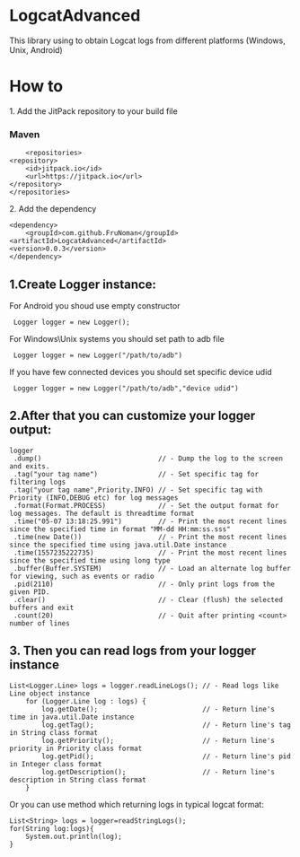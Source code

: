 # LogcatAdvanced
This library using to obtain Logcat logs from different platforms (Windows, Unix, Android)
<h1>How to</h1>

<p>1. Add the JitPack repository to your build file</p>
  <h3>Maven</h3>
      
      	<repositories>
	<repository>
		<id>jitpack.io</id>
		<url>https://jitpack.io</url>
	</repository>
	</repositories>
  
  <p>2. Add the dependency</p>
  
    <dependency>
      	<groupId>com.github.FruNoman</groupId>
	<artifactId>LogcatAdvanced</artifactId>
	<version>0.0.3</version>
    </dependency>
                        
  <h2>1.Create Logger instance:</h2>
  For Android you shoud use empty constructor
  
     Logger logger = new Logger();

  For Windows\Unix systems you should set path to adb file
  
     Logger logger = new Logger("/path/to/adb") 

  If you have few connected devices you should set specific device udid
  
     Logger logger = new Logger("/path/to/adb","device udid") 

<h2>2.After that you can customize your logger output:</h2>

    logger
     .dump()                             // - Dump the log to the screen and exits.
     .tag("your tag name")               // - Set specific tag for filtering logs
     .tag("your tag name",Priority.INFO) // - Set specific tag with Priority (INFO,DEBUG etc) for log messages
     .format(Format.PROCESS)             // - Set the output format for log messages. The default is threadtime format
     .time("05-07 13:18:25.991")         // - Print the most recent lines since the specified time in format "MM-dd HH:mm:ss.sss"
     .time(new Date())                   // - Print the most recent lines since the specified time using java.util.Date instance
     .time(1557235222735)                // - Print the most recent lines since the specified time using long type
     .buffer(Buffer.SYSTEM)              // - Load an alternate log buffer for viewing, such as events or radio
     .pid(2110)                          // - Only print logs from the given PID.
     .clear()                            // - Clear (flush) the selected buffers and exit
     .count(20)                          // - Quit after printing <count> number of lines
  
  <h2>3. Then you can read logs from your logger instance</h2>
  
    List<Logger.Line> logs = logger.readLineLogs(); // - Read logs like Line object instance
        for (Logger.Line log : logs) {
            log.getDate();                          // - Return line's time in java.util.Date instance
            log.getTag();                           // - Return line's tag in String class format
            log.getPriority();                      // - Return line's priority in Priority class format
            log.getPid();                           // - Return line's pid in Integer class format
            log.getDescription();                   // - Return line's description in String class format
        }
 Or you can use method which returning logs in typical logcat format:
 
    List<String> logs = logger=readStringLogs();
    for(String log:logs){
        System.out.println(log);
    }
      
